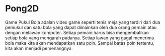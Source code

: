 # Pong2D
 Game Pukul Bola adalah video game seperti tenis meja yang terdiri dari dua pemukul dan satu bola yang dapat dimainkan oleh dua orang pemain atau dengan melawan komputer. Setiap pemain harus bisa mengembalikan setiap bola yang mengarah padanya. Setiap lawan yang gagal menerima bola maka kita akan mendapatkan satu poin. Sampai batas poin tertentu, kita akan menjadi pemenangnya.
